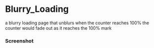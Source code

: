 # Blurry_Loading
a blurry loading page that unblurs when the counter reaches 100% the counter would fade out as it reaches the 100% mark 

### Screenshot
